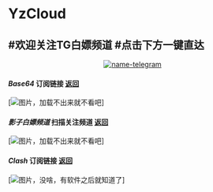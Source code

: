 # **YzCloud**

**#欢迎关注TG白嫖频道**
**#点击下方一键直达**
-------------------------
<div align="center">


 [![name-telegram][svg-telegram]][telegram]
<!--此处隔开，不然无法正确编译；这是注释文本，不会显示-->
 [git-license]: ./LICENSE
 [git-nodes]: ./url
 [git-clash]: ./Clash.yaml
 [telegram]: https://t.me/yzcloud
 [svg-telegram]: https://img.shields.io/badge/Telegram-@yzcloud-blue.svg?style=plastic


</div>


#### *Base64* 订阅链接  [返回](#ios)
[![图片，加载不出来就不看吧](https://raw.githubusercontent.com/ublubeu/yzcloud/main/images/Base64.jpg "扫描添加订阅")]
#### *影子白嫖频道* 扫描关注频道  [返回](#ios)
[![图片，加载不出来就不看吧](https://raw.githubusercontent.com/ublubeu/yzcloud/main/images/yzpd.jpg "扫描关注频道")]
#### *Clash* 订阅链接  [返回](#ios)
[![图片，没啥，有软件之后就知道了](https://raw.githubusercontent.com/yu-steven/openit/main/images/Shadowrocket.JPG "扫描添加订阅")]
